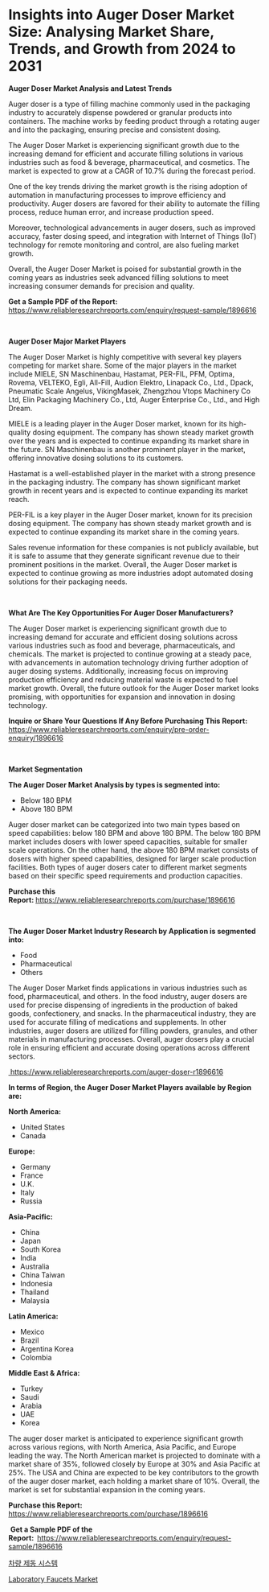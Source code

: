 <p><h1>Insights into Auger Doser Market Size: Analysing Market Share, Trends, and Growth from 2024 to 2031</h1></p><p><strong>Auger Doser Market Analysis and Latest Trends</strong></p>
<p><p>Auger doser is a type of filling machine commonly used in the packaging industry to accurately dispense powdered or granular products into containers. The machine works by feeding product through a rotating auger and into the packaging, ensuring precise and consistent dosing.</p><p>The Auger Doser Market is experiencing significant growth due to the increasing demand for efficient and accurate filling solutions in various industries such as food & beverage, pharmaceutical, and cosmetics. The market is expected to grow at a CAGR of 10.7% during the forecast period.</p><p>One of the key trends driving the market growth is the rising adoption of automation in manufacturing processes to improve efficiency and productivity. Auger dosers are favored for their ability to automate the filling process, reduce human error, and increase production speed.</p><p>Moreover, technological advancements in auger dosers, such as improved accuracy, faster dosing speed, and integration with Internet of Things (IoT) technology for remote monitoring and control, are also fueling market growth.</p><p>Overall, the Auger Doser Market is poised for substantial growth in the coming years as industries seek advanced filling solutions to meet increasing consumer demands for precision and quality.</p></p>
<p><strong>Get a Sample PDF of the Report:&nbsp;</strong> <a href="https://www.reliableresearchreports.com/enquiry/request-sample/1896616">https://www.reliableresearchreports.com/enquiry/request-sample/1896616</a></p>
<p>&nbsp;</p>
<p><strong>Auger Doser Major Market Players</strong></p>
<p><p>The Auger Doser Market is highly competitive with several key players competing for market share. Some of the major players in the market include MIELE, SN Maschinenbau, Hastamat, PER-FIL, PFM, Optima, Rovema, VELTEKO, Egli, All-Fill, Audion Elektro, Linapack Co., Ltd., Dpack, Pneumatic Scale Angelus, VikingMasek, Zhengzhou Vtops Machinery Co Ltd, Elin Packaging Machinery Co., Ltd, Auger Enterprise Co., Ltd., and High Dream.</p><p>MIELE is a leading player in the Auger Doser market, known for its high-quality dosing equipment. The company has shown steady market growth over the years and is expected to continue expanding its market share in the future. SN Maschinenbau is another prominent player in the market, offering innovative dosing solutions to its customers.</p><p>Hastamat is a well-established player in the market with a strong presence in the packaging industry. The company has shown significant market growth in recent years and is expected to continue expanding its market reach.</p><p>PER-FIL is a key player in the Auger Doser market, known for its precision dosing equipment. The company has shown steady market growth and is expected to continue expanding its market share in the coming years.</p><p>Sales revenue information for these companies is not publicly available, but it is safe to assume that they generate significant revenue due to their prominent positions in the market. Overall, the Auger Doser market is expected to continue growing as more industries adopt automated dosing solutions for their packaging needs.</p></p>
<p>&nbsp;</p>
<p><strong>What Are The Key Opportunities For Auger Doser Manufacturers?</strong></p>
<p><p>The Auger Doser market is experiencing significant growth due to increasing demand for accurate and efficient dosing solutions across various industries such as food and beverage, pharmaceuticals, and chemicals. The market is projected to continue growing at a steady pace, with advancements in automation technology driving further adoption of auger dosing systems. Additionally, increasing focus on improving production efficiency and reducing material waste is expected to fuel market growth. Overall, the future outlook for the Auger Doser market looks promising, with opportunities for expansion and innovation in dosing technology.</p></p>
<p><strong>Inquire or Share Your Questions If Any Before Purchasing This Report:</strong> <a href="https://www.reliableresearchreports.com/enquiry/pre-order-enquiry/1896616">https://www.reliableresearchreports.com/enquiry/pre-order-enquiry/1896616</a></p>
<p>&nbsp;</p>
<p><strong>Market Segmentation</strong></p>
<p><strong>The Auger Doser Market Analysis by types is segmented into:</strong></p>
<p><ul><li>Below 180 BPM</li><li>Above 180 BPM</li></ul></p>
<p><p>Auger doser market can be categorized into two main types based on speed capabilities: below 180 BPM and above 180 BPM. The below 180 BPM market includes dosers with lower speed capacities, suitable for smaller scale operations. On the other hand, the above 180 BPM market consists of dosers with higher speed capabilities, designed for larger scale production facilities. Both types of auger dosers cater to different market segments based on their specific speed requirements and production capacities.</p></p>
<p><strong>Purchase this Report:&nbsp;</strong><a href="https://www.reliableresearchreports.com/purchase/1896616">https://www.reliableresearchreports.com/purchase/1896616</a></p>
<p>&nbsp;</p>
<p><strong>The Auger Doser Market Industry Research by Application is segmented into:</strong></p>
<p><ul><li>Food</li><li>Pharmaceutical</li><li>Others</li></ul></p>
<p><p>The Auger Doser Market finds applications in various industries such as food, pharmaceutical, and others. In the food industry, auger dosers are used for precise dispensing of ingredients in the production of baked goods, confectionery, and snacks. In the pharmaceutical industry, they are used for accurate filling of medications and supplements. In other industries, auger dosers are utilized for filling powders, granules, and other materials in manufacturing processes. Overall, auger dosers play a crucial role in ensuring efficient and accurate dosing operations across different sectors.</p></p>
<p><a href="https://www.reliableresearchreports.com/auger-doser-r1896616">&nbsp;https://www.reliableresearchreports.com/auger-doser-r1896616</a></p>
<p><strong>In terms of Region, the Auger Doser Market Players available by Region are:</strong></p>
<p>
    <p> <strong> North America: </strong>
        <ul>
            <li>United States</li>
            <li>Canada</li>
        </ul>
        </p> 
    <p> <strong> Europe: </strong>
        <ul>
            <li>Germany</li>
            <li>France</li>
            <li>U.K.</li>
            <li>Italy</li>
            <li>Russia</li>
        </ul>
        </p> 
    <p> <strong> Asia-Pacific: </strong>
        <ul>
            <li>China</li>
            <li>Japan</li>
            <li>South Korea</li>
            <li>India</li>
            <li>Australia</li>
            <li>China Taiwan</li>
            <li>Indonesia</li>
            <li>Thailand</li>
            <li>Malaysia</li>
        </ul>
        </p> 
    <p> <strong> Latin America: </strong>
        <ul>
            <li>Mexico</li>
            <li>Brazil</li>
            <li>Argentina Korea</li>
            <li>Colombia</li>
        </ul>
        </p> 
    <p> <strong> Middle East & Africa: </strong>
        <ul>
            <li>Turkey</li>
            <li>Saudi</li>
            <li>Arabia</li>
            <li>UAE</li>
            <li>Korea</li>
        </ul>
    </p>
    </p>
<p><p>The auger doser market is anticipated to experience significant growth across various regions, with North America, Asia Pacific, and Europe leading the way. The North American market is projected to dominate with a market share of 35%, followed closely by Europe at 30% and Asia Pacific at 25%. The USA and China are expected to be key contributors to the growth of the auger doser market, each holding a market share of 10%. Overall, the market is set for substantial expansion in the coming years.</p></p>
<p><strong>Purchase this Report: </strong><a href="https://www.reliableresearchreports.com/purchase/1896616">https://www.reliableresearchreports.com/purchase/1896616</a></p>
<p>&nbsp;<strong>Get a Sample PDF of the Report:&nbsp;&nbsp;</strong><a href="https://www.reliableresearchreports.com/enquiry/request-sample/1896616">https://www.reliableresearchreports.com/enquiry/request-sample/1896616</a></p>
<p><strong></strong></p>
<p><p><a href="https://github.com/AlbertotDouglas44367/Market-Research-Report-List-3/blob/main/471859646314.md">차량 제동 시스템</a></p><p><a href="https://view.publitas.com/reportprime-1/global-laboratory-faucets-market-focus-on-application-end-use-industry-type-equipment-and-region-analysis-and-forecast-2024-2031/">Laboratory Faucets Market</a></p></p>
